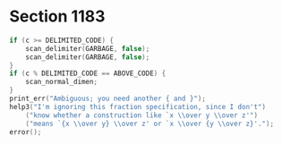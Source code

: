 # Section 1183

```c << Ignore the fraction operation and complain about this ambiguous case >>=
if (c >= DELIMITED_CODE) {
    scan_delimiter(GARBAGE, false);
    scan_delimiter(GARBAGE, false);
}
if (c % DELIMITED_CODE == ABOVE_CODE) {
    scan_normal_dimen;
}
print_err("Ambiguous; you need another { and }");
help3("I'm ignoring this fraction specification, since I don't")
    ("know whether a construction like `x \\over y \\over z'")
    ("means `{x \\over y} \\over z' or `x \\over {y \\over z}'.");
error();
```

